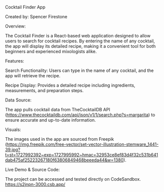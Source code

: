 Cocktail Finder App

Created by: Spencer Firestone

Overview:

The Cocktail Finder is a React-based web application designed to allow users to search for cocktail recipes. By entering the name of any cocktail, the app will display its detailed recipe, making it a convenient tool for both beginners and experienced mixologists alike.

Features:

Search Functionality: Users can type in the name of any cocktail, and the app will retrieve the recipe.

Recipe Display: Provides a detailed recipe including ingredients, measurements, and preparation steps.

Data Source:

The app pulls cocktail data from TheCocktailDB API (https://www.thecocktaildb.com/api/json/v1/1/search.php?s=margarita) to ensure accurate and up-to-date information.

Visuals:

The images used in the app are sourced from Freepik (https://img.freepik.com/free-vector/set-vector-illustration-stemware_1441-39.jpg?t=st=1727992392~exp=1727995992~hmac=32953ce8ef83d4f32c531b641dab475af25223267180f63806849468beeeda44&w=1380).

Live Demo & Source Code:

The project can be accessed and tested directly on CodeSandbox.
https://s2jnpn-3000.csb.app/


